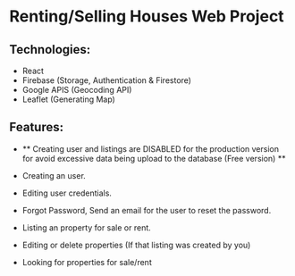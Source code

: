 # Renting/Selling Houses Web Project

## Technologies:

- React
- Firebase (Storage, Authentication & Firestore)
- Google APIS (Geocoding API)
- Leaflet (Generating Map)

## Features:

- ** Creating user and listings are DISABLED for the production version for
  avoid excessive data being upload to the database (Free version) **

- Creating an user.
- Editing user credentials.
- Forgot Password, Send an email for the user to reset the password.
- Listing an property for sale or rent.
- Editing or delete properties (If that listing was created by you)
- Looking for properties for sale/rent
